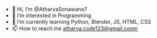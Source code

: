 - 👋 Hi, I’m @AtharvaSonawane7
- 👀 I’m interested in Programming
- 🌱 I’m currently learning Python, Blender, JS, HTML, CSS
- 📫 How to reach me atharva.code123@gmail.conm

<!---
AtharvaSonawane7/AtharvaSonawane7 is a ✨ special ✨ repository because its `README.md` (this file) appears on your GitHub profile.
You can click the Preview link to take a look at your changes.
--->
